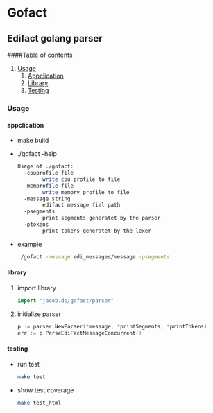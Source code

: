 # Gofact

## Edifact golang parser
####Table of contents
1. [Usage](#Usage)
    1. [Appclication](#appclication)
    2. [Library](#library)
    2. [Testing](#testing)

### Usage

#### appclication

- make build
- ./gofact -help

    ~~~~bash
    Usage of ./gofact:
      -cpuprofile file
            write cpu profile to file
      -memprofile file
            write memory profile to file
      -message string
            edifact message fiel path
      -psegments
            print segments generatet by the parser
      -ptokens
            print tokens generatet by the lexer
    ~~~~
 - example
    ~~~~bash
    ./gofact -message edi_messages/message -psegments
    ~~~~
 
#### library

1. import library
    ~~~~go
    import "jacob.de/gofact/parser"
    ~~~~
2. initialize parser
    ~~~~go
    p := parser.NewParser(*message, *printSegments, *printTokens)
    err := p.ParseEdiFactMessageConcurrent()
    ~~~~
    
 #### testing
 
- run test
    ~~~~bash
    make test
    ~~~~
- show test coverage
    ~~~~bash
    make test_html
    ~~~~
   